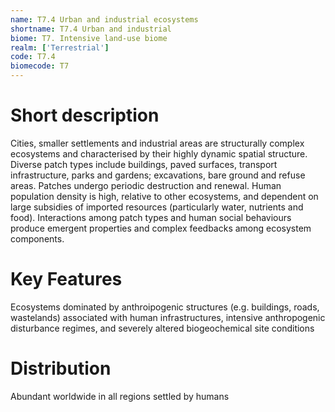 ```yaml
---
name: T7.4 Urban and industrial ecosystems
shortname: T7.4 Urban and industrial
biome: T7. Intensive land-use biome
realm: ['Terrestrial']
code: T7.4
biomecode: T7
---
```

# Short description

Cities, smaller settlements and industrial areas are structurally complex ecosystems and characterised by their highly dynamic spatial structure. Diverse patch types include buildings, paved surfaces, transport infrastructure, parks and gardens; excavations, bare ground and refuse areas. Patches undergo periodic destruction and renewal. Human population density is high, relative to other ecosystems, and dependent on large subsidies of imported resources (particularly water, nutrients and food). Interactions among patch types and human social behaviours produce emergent properties and complex feedbacks among ecosystem components.

# Key Features

Ecosystems dominated by anthroipogenic structures (e.g. buildings, roads, wastelands) associated with human infrastructures, intensive anthropogenic disturbance regimes, and severely altered biogeochemical site conditions

# Distribution

Abundant worldwide in all regions settled by humans
